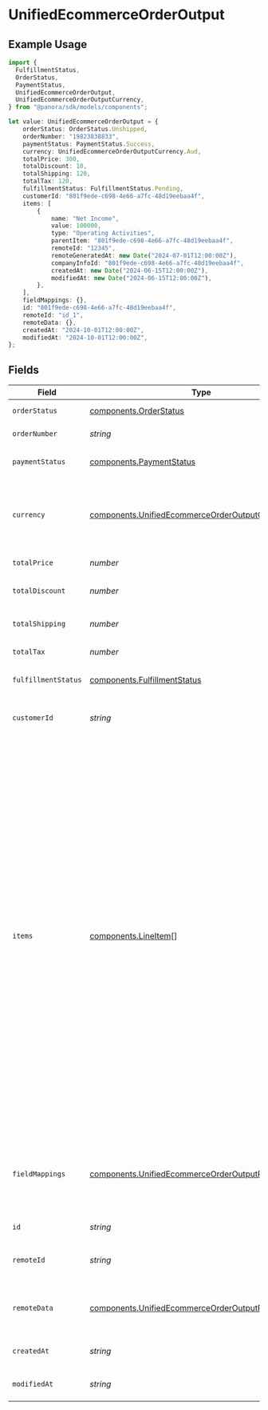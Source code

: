 # UnifiedEcommerceOrderOutput

## Example Usage

```typescript
import {
  FulfillmentStatus,
  OrderStatus,
  PaymentStatus,
  UnifiedEcommerceOrderOutput,
  UnifiedEcommerceOrderOutputCurrency,
} from "@panora/sdk/models/components";

let value: UnifiedEcommerceOrderOutput = {
    orderStatus: OrderStatus.Unshipped,
    orderNumber: "19823838833",
    paymentStatus: PaymentStatus.Success,
    currency: UnifiedEcommerceOrderOutputCurrency.Aud,
    totalPrice: 300,
    totalDiscount: 10,
    totalShipping: 120,
    totalTax: 120,
    fulfillmentStatus: FulfillmentStatus.Pending,
    customerId: "801f9ede-c698-4e66-a7fc-48d19eebaa4f",
    items: [
        {
            name: "Net Income",
            value: 100000,
            type: "Operating Activities",
            parentItem: "801f9ede-c698-4e66-a7fc-48d19eebaa4f",
            remoteId: "12345",
            remoteGeneratedAt: new Date("2024-07-01T12:00:00Z"),
            companyInfoId: "801f9ede-c698-4e66-a7fc-48d19eebaa4f",
            createdAt: new Date("2024-06-15T12:00:00Z"),
            modifiedAt: new Date("2024-06-15T12:00:00Z"),
        },
    ],
    fieldMappings: {},
    id: "801f9ede-c698-4e66-a7fc-48d19eebaa4f",
    remoteId: "id_1",
    remoteData: {},
    createdAt: "2024-10-01T12:00:00Z",
    modifiedAt: "2024-10-01T12:00:00Z",
};
```

## Fields

| Field                                                                                                                                                                                                                                                                                                                                                                                                                                                                                                                                                 | Type                                                                                                                                                                                                                                                                                                                                                                                                                                                                                                                                                  | Required                                                                                                                                                                                                                                                                                                                                                                                                                                                                                                                                              | Description                                                                                                                                                                                                                                                                                                                                                                                                                                                                                                                                           | Example                                                                                                                                                                                                                                                                                                                                                                                                                                                                                                                                               |
| ----------------------------------------------------------------------------------------------------------------------------------------------------------------------------------------------------------------------------------------------------------------------------------------------------------------------------------------------------------------------------------------------------------------------------------------------------------------------------------------------------------------------------------------------------- | ----------------------------------------------------------------------------------------------------------------------------------------------------------------------------------------------------------------------------------------------------------------------------------------------------------------------------------------------------------------------------------------------------------------------------------------------------------------------------------------------------------------------------------------------------- | ----------------------------------------------------------------------------------------------------------------------------------------------------------------------------------------------------------------------------------------------------------------------------------------------------------------------------------------------------------------------------------------------------------------------------------------------------------------------------------------------------------------------------------------------------- | ----------------------------------------------------------------------------------------------------------------------------------------------------------------------------------------------------------------------------------------------------------------------------------------------------------------------------------------------------------------------------------------------------------------------------------------------------------------------------------------------------------------------------------------------------- | ----------------------------------------------------------------------------------------------------------------------------------------------------------------------------------------------------------------------------------------------------------------------------------------------------------------------------------------------------------------------------------------------------------------------------------------------------------------------------------------------------------------------------------------------------- |
| `orderStatus`                                                                                                                                                                                                                                                                                                                                                                                                                                                                                                                                         | [components.OrderStatus](../../models/components/orderstatus.md)                                                                                                                                                                                                                                                                                                                                                                                                                                                                                      | :heavy_minus_sign:                                                                                                                                                                                                                                                                                                                                                                                                                                                                                                                                    | The status of the order                                                                                                                                                                                                                                                                                                                                                                                                                                                                                                                               | UNSHIPPED                                                                                                                                                                                                                                                                                                                                                                                                                                                                                                                                             |
| `orderNumber`                                                                                                                                                                                                                                                                                                                                                                                                                                                                                                                                         | *string*                                                                                                                                                                                                                                                                                                                                                                                                                                                                                                                                              | :heavy_minus_sign:                                                                                                                                                                                                                                                                                                                                                                                                                                                                                                                                    | The number of the order                                                                                                                                                                                                                                                                                                                                                                                                                                                                                                                               | 19823838833                                                                                                                                                                                                                                                                                                                                                                                                                                                                                                                                           |
| `paymentStatus`                                                                                                                                                                                                                                                                                                                                                                                                                                                                                                                                       | [components.PaymentStatus](../../models/components/paymentstatus.md)                                                                                                                                                                                                                                                                                                                                                                                                                                                                                  | :heavy_minus_sign:                                                                                                                                                                                                                                                                                                                                                                                                                                                                                                                                    | The payment status of the order                                                                                                                                                                                                                                                                                                                                                                                                                                                                                                                       | SUCCESS                                                                                                                                                                                                                                                                                                                                                                                                                                                                                                                                               |
| `currency`                                                                                                                                                                                                                                                                                                                                                                                                                                                                                                                                            | [components.UnifiedEcommerceOrderOutputCurrency](../../models/components/unifiedecommerceorderoutputcurrency.md)                                                                                                                                                                                                                                                                                                                                                                                                                                      | :heavy_minus_sign:                                                                                                                                                                                                                                                                                                                                                                                                                                                                                                                                    | The currency of the order. Authorized value must be of type CurrencyCode (ISO 4217)                                                                                                                                                                                                                                                                                                                                                                                                                                                                   | AUD                                                                                                                                                                                                                                                                                                                                                                                                                                                                                                                                                   |
| `totalPrice`                                                                                                                                                                                                                                                                                                                                                                                                                                                                                                                                          | *number*                                                                                                                                                                                                                                                                                                                                                                                                                                                                                                                                              | :heavy_minus_sign:                                                                                                                                                                                                                                                                                                                                                                                                                                                                                                                                    | The total price of the order                                                                                                                                                                                                                                                                                                                                                                                                                                                                                                                          | 300                                                                                                                                                                                                                                                                                                                                                                                                                                                                                                                                                   |
| `totalDiscount`                                                                                                                                                                                                                                                                                                                                                                                                                                                                                                                                       | *number*                                                                                                                                                                                                                                                                                                                                                                                                                                                                                                                                              | :heavy_minus_sign:                                                                                                                                                                                                                                                                                                                                                                                                                                                                                                                                    | The total discount on the order                                                                                                                                                                                                                                                                                                                                                                                                                                                                                                                       | 10                                                                                                                                                                                                                                                                                                                                                                                                                                                                                                                                                    |
| `totalShipping`                                                                                                                                                                                                                                                                                                                                                                                                                                                                                                                                       | *number*                                                                                                                                                                                                                                                                                                                                                                                                                                                                                                                                              | :heavy_minus_sign:                                                                                                                                                                                                                                                                                                                                                                                                                                                                                                                                    | The total shipping cost of the order                                                                                                                                                                                                                                                                                                                                                                                                                                                                                                                  | 120                                                                                                                                                                                                                                                                                                                                                                                                                                                                                                                                                   |
| `totalTax`                                                                                                                                                                                                                                                                                                                                                                                                                                                                                                                                            | *number*                                                                                                                                                                                                                                                                                                                                                                                                                                                                                                                                              | :heavy_minus_sign:                                                                                                                                                                                                                                                                                                                                                                                                                                                                                                                                    | The total tax on the order                                                                                                                                                                                                                                                                                                                                                                                                                                                                                                                            | 120                                                                                                                                                                                                                                                                                                                                                                                                                                                                                                                                                   |
| `fulfillmentStatus`                                                                                                                                                                                                                                                                                                                                                                                                                                                                                                                                   | [components.FulfillmentStatus](../../models/components/fulfillmentstatus.md)                                                                                                                                                                                                                                                                                                                                                                                                                                                                          | :heavy_minus_sign:                                                                                                                                                                                                                                                                                                                                                                                                                                                                                                                                    | The fulfillment status of the order                                                                                                                                                                                                                                                                                                                                                                                                                                                                                                                   | PENDING                                                                                                                                                                                                                                                                                                                                                                                                                                                                                                                                               |
| `customerId`                                                                                                                                                                                                                                                                                                                                                                                                                                                                                                                                          | *string*                                                                                                                                                                                                                                                                                                                                                                                                                                                                                                                                              | :heavy_minus_sign:                                                                                                                                                                                                                                                                                                                                                                                                                                                                                                                                    | The UUID of the customer associated with the order                                                                                                                                                                                                                                                                                                                                                                                                                                                                                                    | 801f9ede-c698-4e66-a7fc-48d19eebaa4f                                                                                                                                                                                                                                                                                                                                                                                                                                                                                                                  |
| `items`                                                                                                                                                                                                                                                                                                                                                                                                                                                                                                                                               | [components.LineItem](../../models/components/lineitem.md)[]                                                                                                                                                                                                                                                                                                                                                                                                                                                                                          | :heavy_minus_sign:                                                                                                                                                                                                                                                                                                                                                                                                                                                                                                                                    | The items in the order                                                                                                                                                                                                                                                                                                                                                                                                                                                                                                                                | [<br/>{<br/>"remote_id": "12345",<br/>"product_id": "prod_001",<br/>"variant_id": "var_001",<br/>"sku": "SKU123",<br/>"title": "Sample Product",<br/>"quantity": 2,<br/>"price": "19.99",<br/>"total": "39.98",<br/>"fulfillment_status": "PENDING",<br/>"requires_shipping": true,<br/>"taxable": true,<br/>"weight": 1.5,<br/>"variant_title": "Size M",<br/>"vendor": "Sample Vendor",<br/>"properties": [<br/>{<br/>"name": "Color",<br/>"value": "Red"<br/>}<br/>],<br/>"tax_lines": [<br/>{<br/>"title": "Sales Tax",<br/>"price": "3.00",<br/>"rate": 0.075<br/>}<br/>],<br/>"discount_allocations": [<br/>{<br/>"amount": "5.00",<br/>"discount_application_index": 0<br/>}<br/>]<br/>}<br/>] |
| `fieldMappings`                                                                                                                                                                                                                                                                                                                                                                                                                                                                                                                                       | [components.UnifiedEcommerceOrderOutputFieldMappings](../../models/components/unifiedecommerceorderoutputfieldmappings.md)                                                                                                                                                                                                                                                                                                                                                                                                                            | :heavy_minus_sign:                                                                                                                                                                                                                                                                                                                                                                                                                                                                                                                                    | The custom field mappings of the object between the remote 3rd party & Panora                                                                                                                                                                                                                                                                                                                                                                                                                                                                         | {<br/>"fav_dish": "broccoli",<br/>"fav_color": "red"<br/>}                                                                                                                                                                                                                                                                                                                                                                                                                                                                                            |
| `id`                                                                                                                                                                                                                                                                                                                                                                                                                                                                                                                                                  | *string*                                                                                                                                                                                                                                                                                                                                                                                                                                                                                                                                              | :heavy_minus_sign:                                                                                                                                                                                                                                                                                                                                                                                                                                                                                                                                    | The UUID of the order                                                                                                                                                                                                                                                                                                                                                                                                                                                                                                                                 | 801f9ede-c698-4e66-a7fc-48d19eebaa4f                                                                                                                                                                                                                                                                                                                                                                                                                                                                                                                  |
| `remoteId`                                                                                                                                                                                                                                                                                                                                                                                                                                                                                                                                            | *string*                                                                                                                                                                                                                                                                                                                                                                                                                                                                                                                                              | :heavy_minus_sign:                                                                                                                                                                                                                                                                                                                                                                                                                                                                                                                                    | The remote ID of the order in the context of the 3rd Party                                                                                                                                                                                                                                                                                                                                                                                                                                                                                            | id_1                                                                                                                                                                                                                                                                                                                                                                                                                                                                                                                                                  |
| `remoteData`                                                                                                                                                                                                                                                                                                                                                                                                                                                                                                                                          | [components.UnifiedEcommerceOrderOutputRemoteData](../../models/components/unifiedecommerceorderoutputremotedata.md)                                                                                                                                                                                                                                                                                                                                                                                                                                  | :heavy_minus_sign:                                                                                                                                                                                                                                                                                                                                                                                                                                                                                                                                    | The remote data of the customer in the context of the 3rd Party                                                                                                                                                                                                                                                                                                                                                                                                                                                                                       | {<br/>"fav_dish": "broccoli",<br/>"fav_color": "red"<br/>}                                                                                                                                                                                                                                                                                                                                                                                                                                                                                            |
| `createdAt`                                                                                                                                                                                                                                                                                                                                                                                                                                                                                                                                           | *string*                                                                                                                                                                                                                                                                                                                                                                                                                                                                                                                                              | :heavy_minus_sign:                                                                                                                                                                                                                                                                                                                                                                                                                                                                                                                                    | The created date of the object                                                                                                                                                                                                                                                                                                                                                                                                                                                                                                                        | 2024-10-01T12:00:00Z                                                                                                                                                                                                                                                                                                                                                                                                                                                                                                                                  |
| `modifiedAt`                                                                                                                                                                                                                                                                                                                                                                                                                                                                                                                                          | *string*                                                                                                                                                                                                                                                                                                                                                                                                                                                                                                                                              | :heavy_minus_sign:                                                                                                                                                                                                                                                                                                                                                                                                                                                                                                                                    | The modified date of the object                                                                                                                                                                                                                                                                                                                                                                                                                                                                                                                       | 2024-10-01T12:00:00Z                                                                                                                                                                                                                                                                                                                                                                                                                                                                                                                                  |